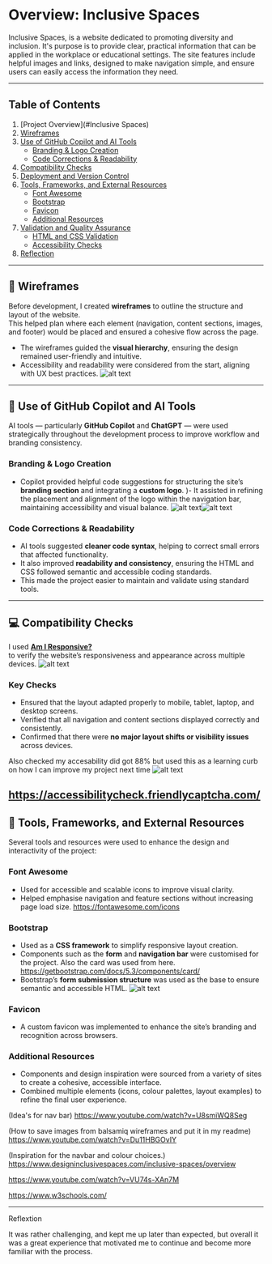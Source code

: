 # Overview: Inclusive Spaces
Inclusive Spaces, is a website dedicated to promoting diversity and inclusion. It's purpose is to provide clear, practical information that can be applied in the workplace or educational settings. The site features include helpful images and links, designed to make navigation simple, and ensure users can easily access the information they need.

---

## Table of Contents
1. [Project Overview](#Inclusive Spaces)
2. [Wireframes](#-wireframes)
3. [Use of GitHub Copilot and AI Tools](#-use-of-github-copilot-and-ai-tools)
   - [Branding & Logo Creation](#branding--logo-creation)
   - [Code Corrections & Readability](#code-corrections--readability)
4. [Compatibility Checks](#-compatibility-checks)
5. [Deployment and Version Control](#-deployment-and-version-control)
6. [Tools, Frameworks, and External Resources](#-tools-frameworks-and-external-resources)
   - [Font Awesome](#font-awesome)
   - [Bootstrap](#bootstrap)
   - [Favicon](#favicon)
   - [Additional Resources](#additional-resources)
7. [Validation and Quality Assurance](#-validation-and-quality-assurance)
   - [HTML and CSS Validation](#html-and-css-validation)
   - [Accessibility Checks](#accessibility-checks)
8. [Reflection](#-reflection)



---

## 🧭 Wireframes

Before development, I created **wireframes** to outline the structure and layout of the website.  
This helped plan where each element (navigation, content sections, images, and footer) would be placed and ensured a cohesive flow across the page.

- The wireframes guided the **visual hierarchy**, ensuring the design remained user-friendly and intuitive.
- Accessibility and readability were considered from the start, aligning with UX best practices.
![alt text](<New Wireframe 1.1.png>)
---

## 🤖 Use of GitHub Copilot and AI Tools

AI tools — particularly **GitHub Copilot** and **ChatGPT** — were used strategically throughout the development process to improve workflow and branding consistency.

### **Branding & Logo Creation**
- Copilot provided helpful code suggestions for structuring the site’s **branding section** and integrating a **custom logo**.
)- It assisted in refining the placement and alignment of the logo within the navigation bar, maintaining accessibility and visual balance.
![alt text](images/inclusivespacelogo.png)![alt text](images/inclusivespace.jpeg)
### **Code Corrections & Readability**
- AI tools suggested **cleaner code syntax**, helping to correct small errors that affected functionality.
- It also improved **readability and consistency**, ensuring the HTML and CSS followed semantic and accessible coding standards.
- This made the project easier to maintain and validate using standard tools.

---

## 💻 Compatibility Checks

I used **[Am I Responsive?](https://ui.dev/amiresponsive?url=https://rebekah-codes.github.io/The-Inner-Compass-Project/)**  
to verify the website’s responsiveness and appearance across multiple devices.
![alt text](<Screenshot 2025-10-30 at 03.23.07.png>)
### **Key Checks**
- Ensured that the layout adapted properly to mobile, tablet, laptop, and desktop screens.
- Verified that all navigation and content sections displayed correctly and consistently.
- Confirmed that there were **no major layout shifts or visibility issues** across devices.

Also checked my accesability did got 88% but used this as a learning curb on how I can improve my project next time
![alt text](<Screenshot 2025-10-30 at 20.05.03-1.png>)

https://accessibilitycheck.friendlycaptcha.com/
---

## 🧩 Tools, Frameworks, and External Resources

Several tools and resources were used to enhance the design and interactivity of the project:

### **Font Awesome**
- Used for accessible and scalable icons to improve visual clarity.
- Helped emphasise navigation and feature sections without increasing page load size.
https://fontawesome.com/icons
### **Bootstrap**
- Used as a **CSS framework** to simplify responsive layout creation.
- Components such as the **form** and **navigation bar** were customised for the project. Also the card was used from here.
https://getbootstrap.com/docs/5.3/components/card/
- Bootstrap’s **form submission structure** was used as the base to ensure semantic and accessible HTML.
![alt text](<Screenshot 2025-10-30 at 03.30.58.png>)
### **Favicon**
- A custom favicon was implemented to enhance the site’s branding and recognition across browsers.

### **Additional Resources**
- Components and design inspiration were sourced from a variety of sites to create a cohesive, accessible interface.
- Combined multiple elements (icons, colour palettes, layout examples) to refine the final user experience.

(Idea's for nav bar)
https://www.youtube.com/watch?v=U8smiWQ8Seg

(How to save images from balsamiq wireframes and put it in my readme)
https://www.youtube.com/watch?v=Du11HBGOvIY

(Inspiration for the navbar and colour choices.)
https://www.designinclusivespaces.com/inclusive-spaces/overview

https://www.youtube.com/watch?v=VU74s-XAn7M

https://www.w3schools.com/

---
Reflextion 

It was rather challenging, and kept me up later than expected, but overall it was a great experience that motivated me to continue and become more familiar with the process.


